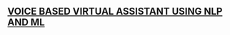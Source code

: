 ## [VOICE BASED VIRTUAL ASSISTANT USING NLP AND ML](https://www.youtube.com/channel/UCO8as7whRck3yfbaqVp2-5w)

